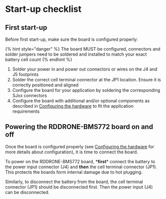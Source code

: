 # Start-up checklist

## First start-up

Before first start-up, make sure the board is configured properly:

{% hint style="danger" %}
The board MUST be configured, connectors and solder jumpers need to be soldered and installed to match your exact battery cell count
{% endhint %}

1. Solder your power in and power out connectors or wires on the J4 and J5 footprints
2. Solder the correct cell terminal connector at the JP1 location. Ensure it is correctly positioned and aligned
3. Configure the board for your application by soldering the corresponding SJxx connectors
4. Configure the board with additional and/or optional components as described in [Configuring the hardware](configuring-the-hardware.md) to fit the application requirements

## Powering the RDDRONE-BMS772 board on and off

Once the board is configured properly \(see [Configuring the hardware](configuring-the-hardware.md) for more details about configuration\), it is time to connect the board. 

To power on the RDDRONE-BMS772 board, \***first**\* connect the battery to the power input connector \(J4\) and **then** the cell terminal connector \(JP1\). This protects the boards form internal damage due to hot plugging.

Similarly, to disconnect the battery from the board, the cell terminal connector \(JP1\) should be disconnected first. Then the power input \(J4\) can be disconnected.



